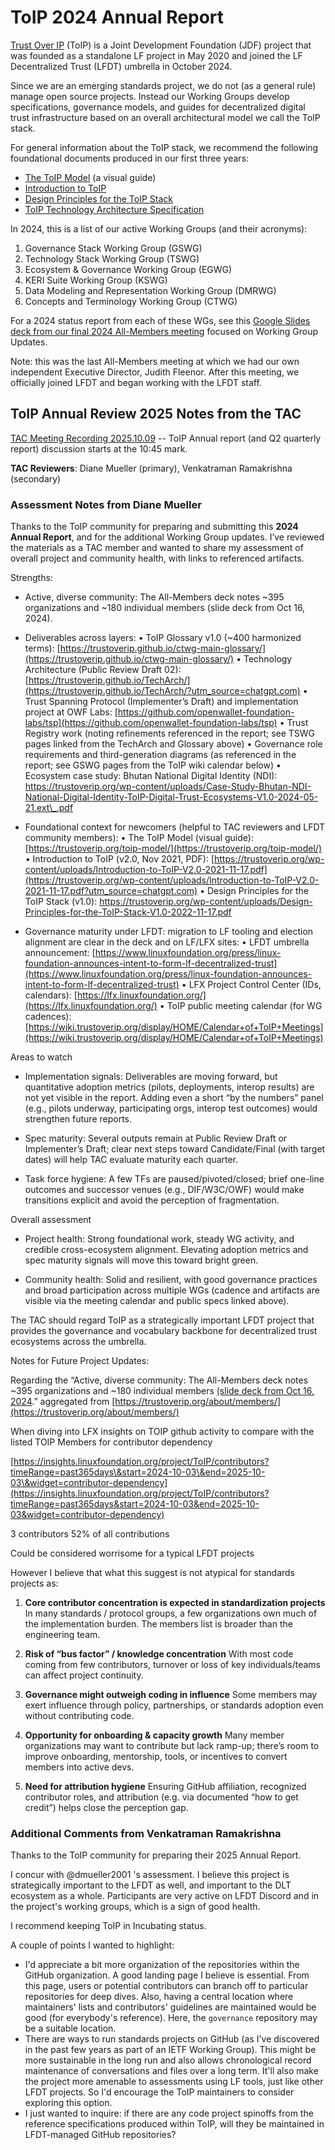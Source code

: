 [//]: # (SPDX-License-Identifier: CC-BY-4.0)

# ToIP 2024 Annual Report

[Trust Over IP](https://trustoverip.org/) (ToIP) is a Joint Development Foundation (JDF) project that was founded as a standalone LF project in May 2020 and joined the LF Decentralized Trust (LFDT) umbrella in October 2024. 

Since we are an emerging standards project, we do not (as a general rule) manage open source projects. Instead our Working Groups develop specifications, governance models, and guides for decentralized digital trust infrastructure based on an overall architectural model we call the ToIP stack.

For general information about the ToIP stack, we recommend the following foundational documents produced in our first three years:

* [The ToIP Model](https://trustoverip.org/toip-model/) (a visual guide)  
* [Introduction to ToIP](https://trustoverip.org/wp-content/uploads/Introduction-to-ToIP-V2.0-2021-11-17.pdf)   
* [Design Principles for the ToIP Stack](https://trustoverip.org/wp-content/uploads/Design-Principles-for-the-ToIP-Stack-V1.0-2022-11-17.pdf)   
* [ToIP Technology Architecture Specification](https://trustoverip.github.io/TechArch/) 

In 2024, this is a list of our active Working Groups (and their acronyms):

1. Governance Stack Working Group (GSWG)  
2. Technology Stack Working Group (TSWG)  
3. Ecosystem & Governance Working Group (EGWG)  
4. KERI Suite Working Group (KSWG)  
5. Data Modeling and Representation Working Group (DMRWG)  
6. Concepts and Terminology Working Group (CTWG)

For a 2024 status report from each of these WGs, see this [Google Slides deck from our final 2024 All-Members meeting](https://docs.google.com/presentation/d/1m8lUl8xWdkk_YVIz_FBjh7nFyFbb8T6NchU2Z2q83Q8/edit?usp=sharing) focused on Working Group Updates.

Note: this was the last All-Members meeting at which we had our own independent Executive Director, Judith Fleenor. After this meeting, we officially joined LFDT and began working with the LFDT staff.

## ToIP Annual Review 2025 Notes from the TAC

[TAC Meeting Recording 2025.10.09](https://zoom.us/rec/play/sPFAvWTzpXDiroWmrsiLvtAhAISHKS2lY2A8cLf8sY4f4hDtjmfpE9p0KzVwyVOOYzdbZBlE0qx1J-U0.UW8wAa1I2aNolpRD?eagerLoadZvaPages=sidemenu.billing.plan_management&accessLevel=meeting&canPlayFromShare=true&from=share_recording_detail&continueMode=true&componentName=rec-play&originRequestUrl=https%3A%2F%2Fzoom.us%2Frec%2Fshare%2FrCPkH1HkHo4SdMNJXjx6BQcitOTug9RexuKaEE_SkqCOgz_RlKEC-geCDDJHNG3J.bmR3b-kZAjgD5cl_) -- ToIP Annual report (and Q2 quarterly report) discussion starts at the 10:45 mark.

__TAC Reviewers__: Diane Mueller (primary), Venkatraman Ramakrishna (secondary)

### Assessment Notes from Diane Mueller

Thanks to the ToIP community for preparing and submitting this **2024 Annual Report**, and for the additional Working Group updates. I’ve reviewed the materials as a TAC member and wanted to share my assessment of overall project and community health, with links to referenced artifacts.

Strengths:

* Active, diverse community: The All-Members deck notes \~395 organizations and \~180 individual members (slide deck from Oct 16, 2024).

* Deliverables across layers:
   • ToIP Glossary v1.0 (\~400 harmonized terms): [https://trustoverip.github.io/ctwg-main-glossary/](https://trustoverip.github.io/ctwg-main-glossary/)
   • Technology Architecture (Public Review Draft 02): [https://trustoverip.github.io/TechArch/](https://trustoverip.github.io/TechArch/?utm_source=chatgpt.com)
   • Trust Spanning Protocol (Implementer’s Draft) and implementation project at OWF Labs: [https://github.com/openwallet-foundation-labs/tsp](https://github.com/openwallet-foundation-labs/tsp)
   • Trust Registry work (noting refinements referenced in the report; see TSWG pages linked from the TechArch and Glossary above)
   • Governance role requirements and third-generation diagrams (as referenced in the report; see GSWG pages from the ToIP wiki calendar below)
   • Ecosystem case study: Bhutan National Digital Identity (NDI): https://trustoverip.org/wp-content/uploads/Case-Study-Bhutan-NDI-National-Digital-Identity-ToIP-Digital-Trust-Ecosystems-V1.0-2024-05-21.ext\_.pdf

* Foundational context for newcomers (helpful to TAC reviewers and LFDT community members):
   • The ToIP Model (visual guide): [https://trustoverip.org/toip-model/](https://trustoverip.org/toip-model/)
   • Introduction to ToIP (v2.0, Nov 2021, PDF): [https://trustoverip.org/wp-content/uploads/Introduction-to-ToIP-V2.0-2021-11-17.pdf](https://trustoverip.org/wp-content/uploads/Introduction-to-ToIP-V2.0-2021-11-17.pdf?utm_source=chatgpt.com)
   • Design Principles for the ToIP Stack (v1.0): https://trustoverip.org/wp-content/uploads/Design-Principles-for-the-ToIP-Stack-V1.0-2022-11-17.pdf

* Governance maturity under LFDT: migration to LF tooling and election alignment are clear in the deck and on LF/LFX sites:
   • LFDT umbrella announcement: [https://www.linuxfoundation.org/press/linux-foundation-announces-intent-to-form-lf-decentralized-trust](https://www.linuxfoundation.org/press/linux-foundation-announces-intent-to-form-lf-decentralized-trust)
   • LFX Project Control Center (IDs, calendars): [https://lfx.linuxfoundation.org/](https://lfx.linuxfoundation.org/)
   • ToIP public meeting calendar (for WG cadences): [https://wiki.trustoverip.org/display/HOME/Calendar+of+ToIP+Meetings](https://wiki.trustoverip.org/display/HOME/Calendar+of+ToIP+Meetings)

Areas to watch

* Implementation signals: Deliverables are moving forward, but quantitative adoption metrics (pilots, deployments, interop results) are not yet visible in the report. Adding even a short “by the numbers” panel (e.g., pilots underway, participating orgs, interop test outcomes) would strengthen future reports.

* Spec maturity: Several outputs remain at Public Review Draft or Implementer’s Draft; clear next steps toward Candidate/Final (with target dates) will help TAC evaluate maturity each quarter.

* Task force hygiene: A few TFs are paused/pivoted/closed; brief one-line outcomes and successor venues (e.g., DIF/W3C/OWF) would make transitions explicit and avoid the perception of fragmentation.

Overall assessment

* Project health: Strong foundational work, steady WG activity, and credible cross-ecosystem alignment. Elevating adoption metrics and spec maturity signals will move this toward bright green.

* Community health: Solid and resilient, with good governance practices and broad participation across multiple WGs (cadence and artifacts are visible via the meeting calendar and public specs linked above).

The TAC should regard ToIP as a strategically important LFDT project that provides the governance and vocabulary backbone for decentralized trust ecosystems across the umbrella.


Notes for Future Project Updates:

Regarding the “Active, diverse community: The All-Members deck notes \~395 organizations and \~180 individual members [(slide deck from Oct 16, 2024](https://docs.google.com/presentation/d/1m8lUl8xWdkk_YVIz_FBjh7nFyFbb8T6NchU2Z2q83Q8/edit?slide=id.g2e83d9af3e1_0_0#slide=id.g2e83d9af3e1_0_0).”  aggregated from [https://trustoverip.org/about/members/](https://trustoverip.org/about/members/)

When diving into LFX insights on TOIP github activity to compare with the listed TOIP Members for contributor dependency

[https://insights.linuxfoundation.org/project/ToIP/contributors?timeRange=past365days\&start=2024-10-03\&end=2025-10-03\&widget=contributor-dependency](https://insights.linuxfoundation.org/project/ToIP/contributors?timeRange=past365days&start=2024-10-03&end=2025-10-03&widget=contributor-dependency)

3 contributors
52% of all contributions

Could be considered worrisome for a typical LFDT projects

However I believe that what this suggest is not atypical for standards projects as:

1. **Core contributor concentration is expected in standardization projects**
    In many standards / protocol groups, a few organizations own much of the implementation burden. The members list is broader than the engineering team.

2. **Risk of “bus factor” / knowledge concentration**
    With most code coming from few contributors, turnover or loss of key individuals/teams can affect project continuity.

3. **Governance might outweigh coding in influence**
    Some members may exert influence through policy, partnerships, or standards adoption even without contributing code.

4. **Opportunity for onboarding & capacity growth**
    Many member organizations may want to contribute but lack ramp-up; there’s room to improve onboarding, mentorship, tools, or incentives to convert members into active devs.

5. **Need for attribution hygiene**
    Ensuring GitHub affiliation, recognized contributor roles, and attribution (e.g. via documented “how to get credit”) helps close the perception gap.


### Additional Comments from Venkatraman Ramakrishna

Thanks to the ToIP community for preparing their 2025 Annual Report.

I concur with @dmueller2001 's assessment. I believe this project is strategically important to the LFDT as well, and important to the DLT ecosystem as a whole. Participants are very active on LFDT Discord and in the project's working groups, which is a sign of good health.

I recommend keeping ToIP in Incubating status.

A couple of points I wanted to highlight:
- I'd appreciate a bit more organization of the repositories within the GitHub organization. A good landing page I believe is essential. From this page, users or potential contributors can branch off to particular repositories for deep dives. Also, having a central location where maintainers' lists and contributors' guidelines are maintained would be good (for everybody's reference). Here, the `governance` repository may be a suitable location.
- There are ways to run standards projects on GitHub (as I've discovered in the past few years as part of an IETF Working Group). This might be more sustainable in the long run and also allows chronological record maintenance of conversations and files over a long term. It'll also make the project more amenable to assessments using LF tools, just like other LFDT projects. So I'd encourage the ToIP maintainers to consider exploring this option.
- I just wanted to inquire: if there are any code project spinoffs from the reference specifications produced within ToIP, will they be maintained in LFDT-managed GitHub repositories?

